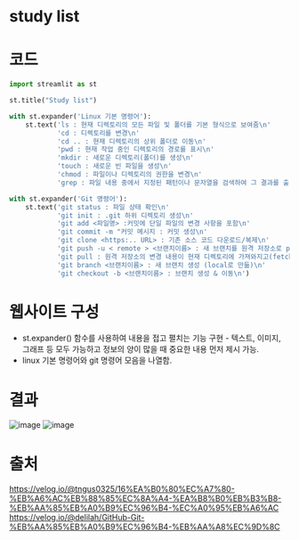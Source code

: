 # study list

# 코드
```python
import streamlit as st

st.title("Study list")

with st.expander('Linux 기본 명령어'):
    st.text('ls : 현재 디렉토리의 모든 파일 및 폴더를 기본 형식으로 보여줌\n'
            'cd : 디렉토리를 변경\n'
            'cd .. : 현재 디렉토리의 상위 폴더로 이동\n'
            'pwd : 현재 작업 중인 디렉토리의 경로를 표시\n'
            'mkdir : 새로운 디렉토리(폴더)를 생성\n'
            'touch : 새로운 빈 파일을 생성\n'
            'chmod : 파일이나 디렉토리의 권한을 변경\n'
            'grep : 파일 내용 중에서 지정된 패턴이나 문자열을 검색하여 그 결과를 출력\n')

with st.expander('Git 명령어'):
    st.text('git status : 파일 상태 확인\n'
            'git init : .git 하위 디렉토리 생성\n'
            'git add <파일명> :커밋에 단일 파일의 변경 사항을 포함\n'
            'git commit -m "커밋 메시지 : 커밋 생성\n'
            'git clone <https:.. URL> : 기존 소스 코드 다운로드/복제\n'
            'git push -u < remote > <브랜치이름> : 새 브랜치를 원격 저장소로 push\n'
            'git pull : 원격 저장소의 변경 내용이 현재 디렉토리에 가져와지고(fetch) 병합(merge)됨\n'
            'git branch <브랜치이름> : 새 브랜치 생성 (local로 만듦)\n'
            'git checkout -b <브랜치이름> : 브랜치 생성 & 이동\n')
```
# 웹사이트 구성
- st.expander() 함수를 사용하여 내용을 접고 펼치는 기능 구현 - 텍스트, 이미지, 그래프 등 모두 가능하고 정보의 양이 많을 때 중요한 내용 먼저 제시 가능.
- linux 기본 명령어와 git 명령어 모음을 나열함.

# 결과
![image](https://github.com/user-attachments/assets/399cc36c-08c2-490d-a3eb-9b82c5672ca5)
![image](https://github.com/user-attachments/assets/92455b3f-4776-462a-8d58-2af8f356b629)

# 출처
https://velog.io/@tngus0325/16%EA%B0%80%EC%A7%80-%EB%A6%AC%EB%88%85%EC%8A%A4-%EA%B8%B0%EB%B3%B8-%EB%AA%85%EB%A0%B9%EC%96%B4-%EC%A0%95%EB%A6%AC
https://velog.io/@delilah/GitHub-Git-%EB%AA%85%EB%A0%B9%EC%96%B4-%EB%AA%A8%EC%9D%8C


